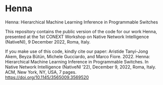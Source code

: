 # Henna
Henna: Hierarchical Machine Learning Inference in Programmable Switches

This repository contains the public version of the code for our work Henna, presented at the 1st CONEXT Workshop on Native Network Intelligence (NativeNI), 9 December 2022, Roma, Italy.

If you make use of this code, kindly cite our paper:
Aristide Tanyi-Jong Akem, Beyza Bütün, Michele Gucciardo, and Marco Fiore. 2022. Henna: Hierarchical Machine Learning Inference in Programmable Switches. In Native Network Intelligence (NativeNI ’22), December 9, 2022, Roma, Italy. ACM, New York, NY, USA, 7 pages. https://doi.org/10.1145/3565009.3569520



